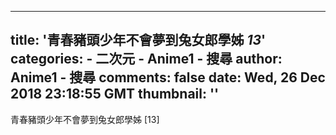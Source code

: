 
---
title: '青春豬頭少年不會夢到兔女郎學姊 _13_'
categories: 
    - 二次元
    - Anime1 - 搜尋
author: Anime1 - 搜尋
comments: false
date: Wed, 26 Dec 2018 23:18:55 GMT
thumbnail: ''
---

<div>   
青春豬頭少年不會夢到兔女郎學姊 [13]  
</div>
            